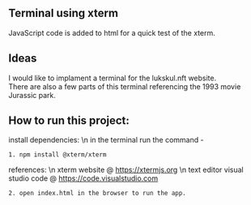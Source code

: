 ## Terminal using xterm

JavaScript code is added to html for a quick test of the xterm.  

## Ideas

I would like to implament a terminal for the lukskul.nft website.  
There are also a few parts of this terminal referencing the 1993 movie Jurassic park.  

## How to run this project: 
install dependencies: \n
    in the terminal run the command -  

    1. npm install @xterm/xterm 

references: \n
 xterm website @ https://xtermjs.org \n
 text editor visual studio code @ https://code.visualstudio.com 

    2. open index.html in the browser to run the app. 